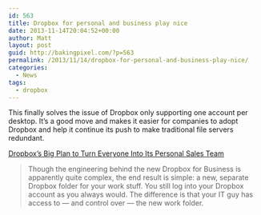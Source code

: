 ```yaml
---
id: 563
title: Dropbox for personal and business play nice
date: 2013-11-14T20:04:52+00:00
author: Matt
layout: post
guid: http://bakingpixel.com/?p=563
permalink: /2013/11/14/dropbox-for-personal-and-business-play-nice/
categories:
  - News
tags:
  - dropbox
---
```

This finally solves the issue of Dropbox only supporting one account per desktop. It&#8217;s a good move and makes it easier for companies to adopt Dropbox and help it continue its push to make traditional file servers redundant.

[Dropbox’s Big Plan to Turn Everyone Into Its Personal Sales Team](http://www.wired.com/business/2013/11/dropbox-for-business/)

> Though the engineering behind the new Dropbox for Business is apparently quite complex, the end result is simple: a new, separate Dropbox folder for your work stuff. You still log into your Dropbox account as you always would. The difference is that your IT guy has access to — and control over — the new work folder.